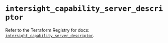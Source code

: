 # `intersight_capability_server_descriptor`

Refer to the Terraform Registry for docs: [`intersight_capability_server_descriptor`](https://registry.terraform.io/providers/ciscodevnet/intersight/1.0.71/docs/resources/capability_server_descriptor).
